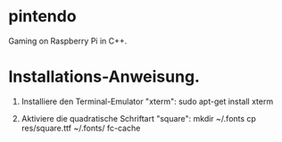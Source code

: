 # pintendo
Gaming on Raspberry Pi in C++.


# Installations-Anweisung.
1. Installiere den Terminal-Emulator "xterm":
sudo apt-get install xterm

2. Aktiviere die quadratische Schriftart "square":
mkdir ~/.fonts
cp res/square.ttf ~/.fonts/
fc-cache
